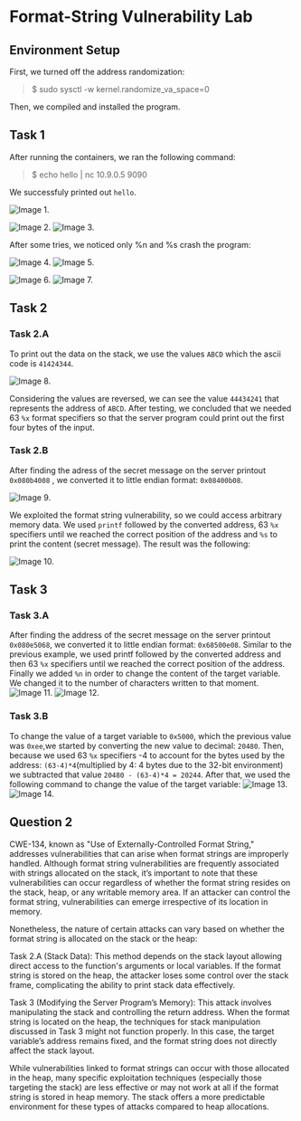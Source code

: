 # Format-String Vulnerability Lab


## Environment Setup

First, we turned off the address randomization:

>  $ sudo sysctl -w kernel.randomize_va_space=0

Then, we compiled and installed the program.


## Task 1

After running the containers, we ran the following command:
> $ echo hello | nc 10.9.0.5 9090

We successfuly printed out ```hello```.

![Image 1.](https://git.fe.up.pt/fsi/fsi2425/logs/l05g06/-/raw/main/Images/Task1_LOGBOOK6.png)

![Image 2.](https://git.fe.up.pt/fsi/fsi2425/logs/l05g06/-/raw/main/Images/using%25d.png)
![Image 3.](https://git.fe.up.pt/fsi/fsi2425/logs/l05g06/-/raw/main/Images/Using%25d.png)

After some tries, we noticed only %n and %s crash the program:

![Image 4.](https://git.fe.up.pt/fsi/fsi2425/logs/l05g06/-/raw/main/Images/using%25n.png)
![Image 5.](https://git.fe.up.pt/fsi/fsi2425/logs/l05g06/-/raw/main/Images/Using%25n.png)


![Image 6.](https://git.fe.up.pt/fsi/fsi2425/logs/l05g06/-/raw/main/Images/using%25s.png)
![Image 7.](https://git.fe.up.pt/fsi/fsi2425/logs/l05g06/-/raw/main/Images/Using%25s.png)


## Task 2

### Task 2.A

To print out the data on the stack, we use the values ```ABCD``` which the ascii code is ```41424344```. 

![Image 8.](https://git.fe.up.pt/fsi/fsi2425/logs/l05g06/-/raw/main/Images/Task2_LOGBOOK6.png)

Considering the values are reversed, we can see the value ```44434241``` that represents the address of ```ABCD```.
After testing, we concluded that we needed 63 ```%x``` format specifiers so that the server program could print out the first four bytes of the input.

### Task 2.B

After finding the adress of the secret message on the server printout ```0x080b4008``` , we converted it to little endian format: ```0x08400b08```.

![Image 9.](https://git.fe.up.pt/fsi/fsi2425/logs/l05g06/-/raw/main/Images/Task2_LOGBOOK6_img3.png)

We exploited the format string vulnerability, so we could access arbitrary memory data. We used ```printf``` followed by the converted address, 63 ```%x``` specifiers until we reached the correct position of the address and ```%s``` to print the content (secret message). The result was the following:

![Image 10.](https://git.fe.up.pt/fsi/fsi2425/logs/l05g06/-/raw/main/Images/Task2_LOGBOOK6_img2.png)


## Task 3

### Task 3.A

After finding the address of the secret message on the server printout ```0x080e5068```, we converted it to little endian format: ```0x68500e08```.
Similar to the previous example, we used printf followed by the converted address and then  63 ```%x``` specifiers until we reached the correct position of the address. Finally we added ```%n``` in order to change the content of the target variable. We changed it to the number of characters written to that moment.
![Image 11.](https://git.fe.up.pt/fsi/fsi2425/logs/l05g06/-/raw/main/Images/Task3_LOGBOOK6.png)
![Image 12.](https://git.fe.up.pt/fsi/fsi2425/logs/l05g06/-/raw/main/Images/Task3_LOGBOOK6_img2.png)

### Task 3.B 

To change the value of a target variable to ```0x5000```, which the previous value was ```0xee```,we started by converting the new value to decimal: ```20480```. Then, because we used 63 ```%x``` specifiers -4 to account for the bytes used by the address: ```(63-4)*4```(multiplied by 4: 4 bytes due to the 32-bit environment) we subtracted that value ```20480 - (63-4)*4 = 20244```.
After that, we used the following command to change the value of the target variable:
![Image 13.](https://git.fe.up.pt/fsi/fsi2425/logs/l05g06/-/raw/main/Images/Task3_LOGBOOK6_img3.png)
![Image 14.](https://git.fe.up.pt/fsi/fsi2425/logs/l05g06/-/raw/main/Images/Task3_LOGBOOK6_img4.png)


## Question 2

CWE-134, known as "Use of Externally-Controlled Format String," addresses vulnerabilities that can arise when format strings are improperly handled. Although format string vulnerabilities are frequently associated with strings allocated on the stack, it’s important to note that these vulnerabilities can occur regardless of whether the format string resides on the stack, heap, or any writable memory area. If an attacker can control the format string, vulnerabilities can emerge irrespective of its location in memory.

Nonetheless, the nature of certain attacks can vary based on whether the format string is allocated on the stack or the heap:

Task 2.A (Stack Data): This method depends on the stack layout allowing direct access to the function's arguments or local variables. If the format string is stored on the heap, the attacker loses some control over the stack frame, complicating the ability to print stack data effectively.

Task 3 (Modifying the Server Program’s Memory): This attack involves manipulating the stack and controlling the return address. When the format string is located on the heap, the techniques for stack manipulation discussed in Task 3 might not function properly. In this case, the target variable’s address remains fixed, and the format string does not directly affect the stack layout.

While vulnerabilities linked to format strings can occur with those allocated in the heap, many specific exploitation techniques (especially those targeting the stack) are less effective or may not work at all if the format string is stored in heap memory. The stack offers a more predictable environment for these types of attacks compared to heap allocations. 

